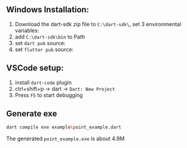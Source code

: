 ## Windows Installation:

1. Download the dart-sdk zip file to `C:\dart-sdk\`, set 3 environmental variables: 
2. add `C:\dart-sdk\bin` to Path
3. set `dart pub` source: 
4. set `flutter pub` source: 

## VSCode setup:

1. install `dart-code` plugin
2. ctrl+shift+p -> dart -> `Dart: New Project`
3. Press `F5` to start debugging

## Generate exe
```sh
dart compile exe example\point_example.dart
```
The generated `point_example.exe` is about 4.9M